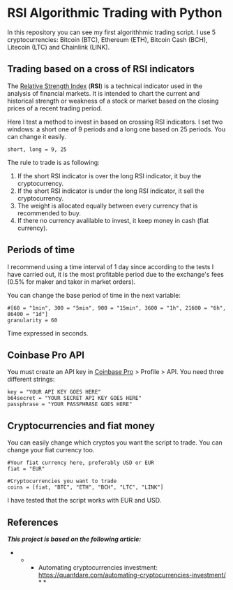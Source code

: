 # RSI Algorithmic Trading with Python

In this repository you can see my first algorithhmic trading script. I use 5 cryptocurrencies: Bitcoin (BTC), Ethereum (ETH), Bitcoin Cash (BCH), Litecoin (LTC) and Chainlink (LINK).

## Trading based on a cross of RSI indicators

The  [Relative Strength Index](https://en.wikipedia.org/wiki/Relative_strength_index) (**RSI**) is a technical indicator used in the analysis of financial markets. It is intended to chart the current and historical strength or weakness of a stock or market based on the closing prices of a recent trading period.

Here I test a method to invest in based on crossing RSI indicators. I set two windows: a short one of 9 periods and a long one based on 25 periods. You can change it easily.

```
short, long = 9, 25
```

The rule to trade is as following:

1. If the short RSI indicator is over the long RSI indicator, it buy the cryptocurrency.
2. If the short RSI indicator is under the long RSI indicator, it sell the cryptocurrency.
3. The weight is allocated equally between every currency that is recommended to buy.
4. If there no currency avalilable to invest, it keep money in cash (fiat currency).

## Periods of time

I recommend using a time interval of 1 day since according to the tests I have carried out, it is the most profitable period due to the exchange's fees (0.5% for maker and taker in market orders).

You can change the base period of time in the next variable:

```
#[60 = "1min", 300 = "5min", 900 = "15min", 3600 = "1h", 21600 = "6h", 86400 = "1d"]
granularity = 60
```
Time expressed in seconds.

## Coinbase Pro API

You must create an API key in [Coinbase Pro](https://pro.coinbase.com/) > Profile > API. You need three different strings:

```
key = "YOUR API KEY GOES HERE"
b64secret = "YOUR SECRET API KEY GOES HERE"
passphrase = "YOUR PASSPHRASE GOES HERE"
```

## Cryptocurrencies and fiat money

You can easily change which cryptos you want the script to trade. You can change your fiat currency too.

```
#Your fiat currency here, preferably USD or EUR
fiat = "EUR"

#Cryptocurrencies you want to trade
coins = [fiat, "BTC", "ETH", "BCH", "LTC", "LINK"]
```

I have tested that the script works with EUR and USD.


## References
***This project is based on the following article:***
- * * Automating cryptocurrencies investment: https://quantdare.com/automating-cryptocurrencies-investment/ * *
